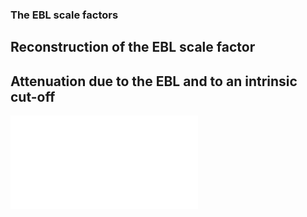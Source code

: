 ### The EBL scale factors

## Reconstruction of the EBL scale factor

## Attenuation due to the EBL and to an intrinsic cut-off

![alt tag](./plots/attenuation.pdf)